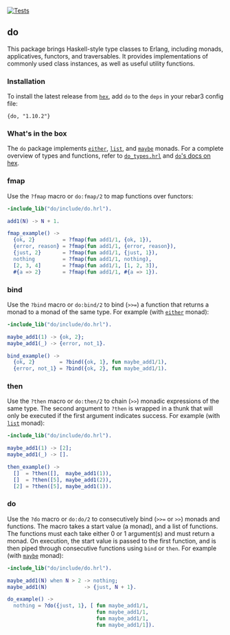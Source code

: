 [![Tests](https://github.com/moritzploss/do/actions/workflows/tests.yml/badge.svg)](https://github.com/moritzploss/do/actions/workflows/tests.yml)

## do

This package brings Haskell-style type classes to Erlang, including
monads, applicatives, functors, and traversables. It provides implementations
of commonly used class instances, as well as useful utility functions.

### Installation

To install the latest release from [`hex`](https://hex.pm/packages/do), add
`do` to the `deps` in your rebar3 config file:

    {do, "1.10.2"}

### What's in the box

The `do` package implements [`either`](./src/instances/do_either.erl),
[`list`](./src/instances/do_list.erl), and
[`maybe`](./src/instances/do_maybe.erl) monads. For a complete overview
of types and functions, refer to [`do_types.hrl`](./include/do_types.hrl) and
[`do`'s docs on hex](https://hexdocs.pm/do/).

### fmap

Use the `?fmap` macro or `do:fmap/2` to map functions over functors:

```erlang
-include_lib("do/include/do.hrl").

add1(N) -> N + 1.

fmap_example() ->
  {ok, 2}         = ?fmap(fun add1/1, {ok, 1}),
  {error, reason} = ?fmap(fun add1/1, {error, reason}),
  {just, 2}       = ?fmap(fun add1/1, {just, 1}),
  nothing         = ?fmap(fun add1/1, nothing),
  [2, 3, 4]       = ?fmap(fun add1/1, [1, 2, 3]),
  #{a => 2}       = ?fmap(fun add1/1, #{a => 1}).
```

### bind

Use the `?bind` macro or `do:bind/2` to bind (`>>=`) a function that returns a
monad to a monad of the same type. For example (with
[`either`](./src/instances/do_either.erl) monad):

```erlang
-include_lib("do/include/do.hrl").

maybe_add1(1) -> {ok, 2};
maybe_add1(_) -> {error, not_1}.

bind_example() ->
  {ok, 2}        = ?bind({ok, 1}, fun maybe_add1/1),
  {error, not_1} = ?bind({ok, 2}, fun maybe_add1/1).
```

### then

Use the `?then` macro or `do:then/2` to chain (`>>`) monadic expressions of the
same type. The second argument to `?then` is wrapped in a thunk that will only
be executed if the first argument indicates success. For example (with
[`list`](./src/instances/do_list.erl) monad):

```erlang
-include_lib("do/include/do.hrl").

maybe_add1(1) -> [2];
maybe_add1(_) -> [].

then_example() ->
  []  = ?then([],  maybe_add1(1)),
  []  = ?then([5], maybe_add1(2)),
  [2] = ?then([5], maybe_add1(1)).
```

### do

Use the `?do` macro or `do:do/2` to consecutively bind (`>>=` or `>>`) monads
and functions. The macro takes a start value (a monad), and a list of functions.
The functions must each take either 0 or 1 argument(s) and must return a monad.
On execution, the start value is passed to the first function, and is then
piped through consecutive functions using `bind` or `then`. For example (with
[`maybe`](./src/instances/do_maybe.erl) monad):

```erlang
-include_lib("do/include/do.hrl").

maybe_add1(N) when N > 2 -> nothing;
maybe_add1(N)            -> {just, N + 1}.

do_example() ->
  nothing = ?do({just, 1}, [ fun maybe_add1/1,
                             fun maybe_add1/1,
                             fun maybe_add1/1,
                             fun maybe_add1/1]).
```
